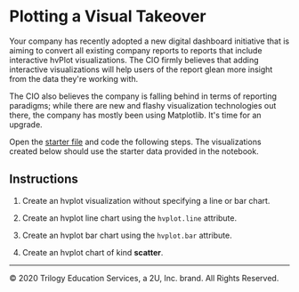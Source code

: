 # Plotting a Visual Takeover

Your company has recently adopted a new digital dashboard initiative that is aiming to convert all existing company reports to reports that include interactive hvPlot visualizations. The CIO firmly believes that adding interactive visualizations will help users of the report glean more insight from the data they're working with.

The CIO also believes the company is falling behind in terms of reporting paradigms; while there are new and flashy visualization technologies out there, the company has mostly been using Matplotlib. It's time for an upgrade.

Open the [starter file](Unsolved/plotting_visual_takeover.ipynb) and code the following steps. The visualizations created below should use the starter data provided in the notebook.

## Instructions

1. Create an hvplot visualization without specifying a line or bar chart.

2. Create an hvplot line chart using the `hvplot.line` attribute.

3. Create an hvplot bar chart using the `hvplot.bar` attribute.

4. Create an hvplot chart of kind **scatter**.


------

© 2020 Trilogy Education Services, a 2U, Inc. brand. All Rights Reserved.
